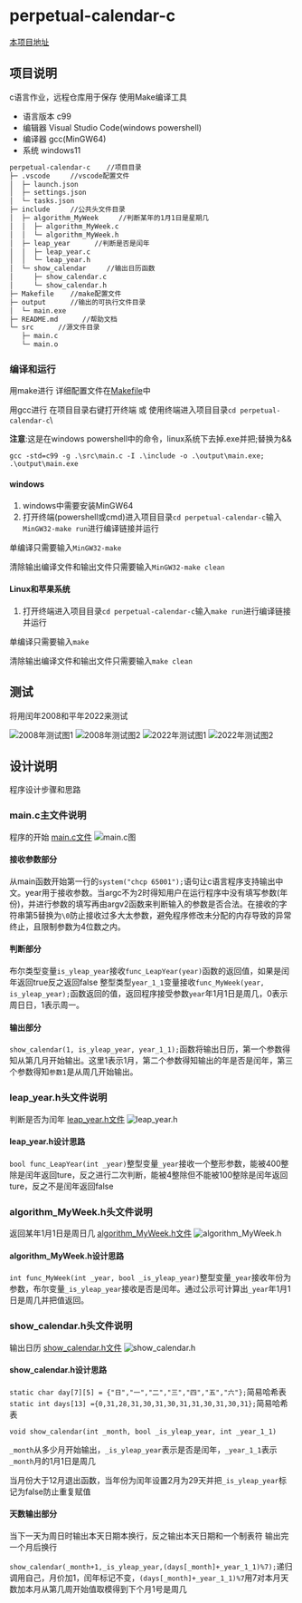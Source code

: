 # perpetual-calendar-c

[本项目地址](https://github.com/SNDRI-2022/perpetual-calendar-c)

## 项目说明

c语言作业，远程仓库用于保存
使用Make编译工具

- 语言版本 c99
- 编辑器 Visual Studio Code(windows powershell)
- 编译器 gcc(MinGW64)
- 系统 windows11

```txt
perpetual-calendar-c    //项目目录
├─ .vscode     //vscode配置文件
│  ├─ launch.json
│  ├─ settings.json
│  └─ tasks.json
├─ include     //公共头文件目录
│  ├─ algorithm_MyWeek     //判断某年的1月1日是星期几
│  │  ├─ algorithm_MyWeek.c
│  │  └─ algorithm_MyWeek.h
│  ├─ leap_year      //判断是否是闰年
│  │  ├─ leap_year.c
│  │  └─ leap_year.h
│  └─ show_calendar     //输出日历函数
│     ├─ show_calendar.c
│     └─ show_calendar.h
├─ Makefile    //make配置文件
├─ output      //输出的可执行文件目录
│  └─ main.exe
├─ README.md      //帮助文档
└─ src      //源文件目录
   ├─ main.c
   └─ main.o

```

### 编译和运行

用make进行
详细配置文件在[Makefile](Makefile)中

用gcc进行
在项目目录右键打开终端 或 使用终端进入项目目录`cd perpetual-calendar-c`\

**注意**:这是在windows powershell中的命令，linux系统下去掉.exe并把;替换为&&

```powshell
gcc -std=c99 -g .\src\main.c -I .\include -o .\output\main.exe; .\output\main.exe
```

#### windows

1. windows中需要安装MinGW64
2. 打开终端(powershell或cmd)进入项目目录`cd perpetual-calendar-c`输入`MinGW32-make run`进行编译链接并运行

单编译只需要输入`MinGW32-make`

清除输出编译文件和输出文件只需要输入`MinGW32-make clean`

#### Linux和苹果系统

1. 打开终端进入项目目录`cd perpetual-calendar-c`输入`make run`进行编译链接并运行

单编译只需要输入`make`

清除输出编译文件和输出文件只需要输入`make clean`

## 测试

将用闰年2008和平年2022来测试

![2008年测试图1](./img/test2008-1.png)
![2008年测试图2](./img/test2008-2.png)
![2022年测试图1](./img/test2022-1.png)
![2022年测试图2](./img/test2022-2.png)

## 设计说明

程序设计步骤和思路

### main.c主文件说明

程序的开始
[main.c文件](./src/main.c)
![main.c图](./img/code-main.png)

#### 接收参数部分

从main函数开始第一行的`system("chcp 65001");`语句让c语言程序支持输出中文。year用于接收参数。当argc不为2时得知用户在运行程序中没有填写参数(年份)，并进行参数的填写再由argv2函数来判断输入的参数是否合法。在接收的字符串第5替换为`\0`防止接收过多大太参数，避免程序修改未分配的内存导致的异常终止，且限制参数为4位数之内。

#### 判断部分

布尔类型变量`is_yleap_year`接收`func_LeapYear(year)`函数的返回值，如果是闰年返回true反之返回false
整型类型`year_1_1`变量接收`func_MyWeek(year, is_yleap_year);`函数返回的值，返回程序接受参数`year`年1月1日是周几，0表示周日日，1表示周一。

#### 输出部分

`show_calendar(1, is_yleap_year, year_1_1);`函数将输出日历，第一个参数得知从第几月开始输出。这里1表示1月，第二个参数得知输出的年是否是闰年，第三个参数得知`参数1`是从周几开始输出。

### leap_year.h头文件说明

判断是否为闰年
[leap_year.h文件](./include/leap_year/leap_year.h)
![leap_year.h](./img/code-leap_year.png)

#### leap_year.h设计思路

`bool func_LeapYear(int _year)`整型变量`_year`接收一个整形参数，能被400整除是闰年返回ture，反之进行二次判断，能被4整除但不能被100整除是闰年返回ture，反之不是闰年返回false

### algorithm_MyWeek.h头文件说明

返回某年1月1日是周日几
[algorithm_MyWeek.h文件](./include/algorithm_MyWeek/algorithm_MyWeek.h)
![algorithm_MyWeek.h](./img/code-algorithm_MyWeek.png)

#### algorithm_MyWeek.h设计思路

`int func_MyWeek(int _year, bool _is_yleap_year)`整型变量`_year`接收年份为参数，布尔变量`_is_yleap_year`接收是否是闰年。通过公示可计算出`_year`年1月1日是周几并把值返回。

### show_calendar.h头文件说明

输出日历
[show_calendar.h文件](./include/show_calendar/show_calendar.h)
![show_calendar.h](./img/code-show_calendar.png)

#### show_calendar.h设计思路

`static char day[7][5] = {"日","一","二","三","四","五","六"};`简易哈希表
`static int days[13] ={0,31,28,31,30,31,30,31,31,30,31,30,31};`简易哈希表

`void show_calendar(int _month, bool _is_yleap_year, int _year_1_1)`

`_month`从多少月开始输出，`_is_yleap_year`表示是否是闰年，`_year_1_1`表示`_month`月的1月1日是周几

当月份大于12月退出函数，当年份为闰年设置2月为29天并把`_is_yleap_year`标记为false防止重复赋值

#### 天数输出部分

当下一天为周日时输出本天日期本换行，反之输出本天日期和一个制表符
输出完一个月后换行

`show_calendar(_month+1,_is_yleap_year,(days[_month]+_year_1_1)%7);`递归调用自己，月价加1，闰年标记不变，`(days[_month]+_year_1_1)%7`用7对本月天数加本月从第几周开始值取模得到下个月1号是周几
